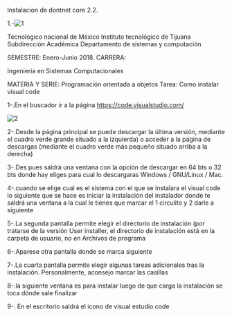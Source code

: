Instalacion de dontnet core 2.2.

1.-![1](https://user-images.githubusercontent.com/50537557/65217080-e16cc780-da67-11e9-8f97-1764376a8684.PNG)

Tecnológico nacional de México
Instituto tecnológico de Tijuana
Subdirección Académica
Departamento de sistemas  y computación

SEMESTRE:
Enero-Junio 2018.
CARRERA:

Ingeniería en Sistemas Computacionales

MATERIA Y SERIE:
Programación orientada a objetos
Tarea:
Como instalar visual code

1-.En el buscador ir a la página https://code.visualstudio.com/

![2](https://user-images.githubusercontent.com/50537557/65217229-46c0b880-da68-11e9-97c4-8d66aba12fea.PNG)

2-.Desde la página principal se puede descargar la última versión, mediante el cuadro verde grande situado a la izquierda) o acceder a la página de descargas (mediante el cuadro verde más pequeño situado arriba a la derecha) 



3-.Des pues saldrá una ventana con la opción de descargar en 64 bts o 32 bts donde hay eliges para cual lo descargaras Windows / GNU/Linux / Mac.



4-.cuando se elige cual es el sistema con el que se instalara el visual code lo siguiente que se hace es iniciar la instalación del instalador donde te saldrá una ventana a la cual le tienes que marcar el 1 circulito y 2 darle a siguiente 


5-.La segunda pantalla permite elegir el directorio de instalación (por tratarse de la versión User installer, el directorio de instalación está en la carpeta de usuario, no en Archivos de programa


6-.Aparese otra pantalla donde se marca siguiente 


7-.La cuarta pantalla permite elegir algunas tareas adicionales tras la instalación. Personalmente, aconsejo marcar las casillas


8-.la siguiente ventana es para instalar luego de que carga la instalación se toca dónde sale finalizar


9-. En el escritorio saldrá el icono de visual estudio code
